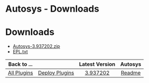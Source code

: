 
Autosys - Downloads
===================

# Downloads

- [Autosys-3.937202.zip](https://raw.githubusercontent.com/UrbanCode/IBM-UCD-PLUGINS/main/files/Autosys/Autosys-3.937202.zip)
- [EPL.txt](https://raw.githubusercontent.com/UrbanCode/IBM-UCD-PLUGINS/main/files/jenkins-ud-plugin/EPL.txt)

|Back to ...||Latest Version|Autosys |
| :---: | :---: | :---: | :---: |
|[All Plugins](../../index.md)|[Deploy Plugins](../README.md)|[3.937202](https://raw.githubusercontent.com/UrbanCode/IBM-UCD-PLUGINS/main/files/Autosys/Autosys-3.937202.zip)|[Readme](README.md)|
